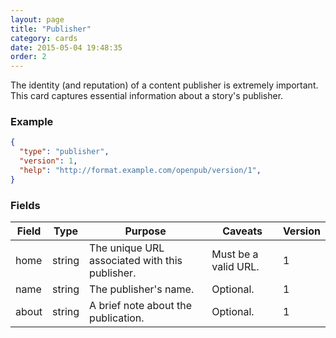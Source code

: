 ```yaml
---
layout: page
title: "Publisher"
category: cards
date: 2015-05-04 19:48:35
order: 2
---
```


The identity (and reputation) of a content publisher is extremely important. This card captures essential information about a story's publisher.

### Example

````json
{
  "type": "publisher",
  "version": 1,
  "help": "http://format.example.com/openpub/version/1",
}
````

### Fields

| Field | Type | Purpose | Caveats | Version |
| ----- | ---- | ------- | ------- | ------- |
| home | string | The unique URL associated with this publisher. | Must be a valid URL. | 1 |
| name | string | The publisher's name. | Optional. | 1 |
| about | string | A brief note about the publication. | Optional. | 1 |
